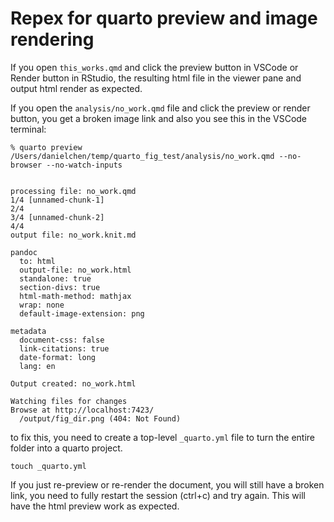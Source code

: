 # Repex for quarto preview and image rendering

If you open `this_works.qmd` and click the preview button in VSCode or Render button in RStudio,
the resulting html file in the viewer pane and output html render as expected.

If you open the `analysis/no_work.qmd` file and click the preview or render button,
you get a broken image link and also you see this in the VSCode terminal:

```shell
% quarto preview /Users/danielchen/temp/quarto_fig_test/analysis/no_work.qmd --no-browser --no-watch-inputs


processing file: no_work.qmd
1/4 [unnamed-chunk-1]
2/4
3/4 [unnamed-chunk-2]
4/4
output file: no_work.knit.md

pandoc
  to: html
  output-file: no_work.html
  standalone: true
  section-divs: true
  html-math-method: mathjax
  wrap: none
  default-image-extension: png

metadata
  document-css: false
  link-citations: true
  date-format: long
  lang: en

Output created: no_work.html

Watching files for changes
Browse at http://localhost:7423/
  /output/fig_dir.png (404: Not Found)
```

to fix this,
you need to create a top-level `_quarto.yml` file to turn the entire folder into a quarto project.

```shell
touch _quarto.yml
```

If you just re-preview or re-render the document, you will still have a broken link,
you need to fully restart the session (ctrl+c) and try again.
This will have the html preview work as expected.
